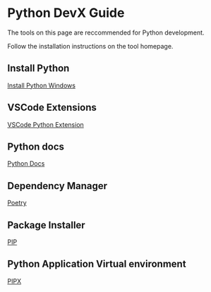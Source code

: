 # Python DevX Guide

The tools on this page are reccommended for Python development.

Follow the installation instructions on the tool homepage.

## Install Python

[Install Python Windows](https://www.python.org/ftp/python/3.12.3/python-3.12.3-amd64.exe)

## VSCode Extensions

[VSCode Python Extension](https://marketplace.visualstudio.com/items?itemName=ms-python.python)

## Python docs

[Python Docs](http://docs.python.org/3/)

## Dependency Manager

[Poetry](https://python-poetry.org/)

## Package Installer

[PIP](https://pip.pypa.io/en/stable/)

## Python Application Virtual environment

[PIPX](https://pipx.pypa.io/stable/)

